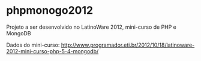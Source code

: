 phpmonogo2012
=============

Projeto a ser desenvolvido no LatinoWare 2012, mini-curso de PHP e MongoDB

Dados do mini-curso: http://www.programador.eti.br/2012/10/18/latinoware-2012-mini-curso-php-5-4-mongodb/